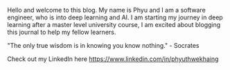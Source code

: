 Hello and welcome to this blog. 
My name is Phyu and I am a software engineer, who is into deep learning and AI. I am starting my journey in deep learning after a master level university course, I am excited about blogging this journal to help my fellow learners. 

"The only true wisdom is in knowing you know nothing." - Socrates  

Check out my LinkedIn here https://www.linkedin.com/in/phyuthwekhaing
